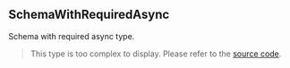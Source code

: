SchemaWithRequiredAsync
-----------------------

Schema with required async type.

> This type is too complex to display. Please refer to the [source code](https://github.com/fabian-hiller/valibot/blob/main/library/src/methods/required/requiredAsync.ts).